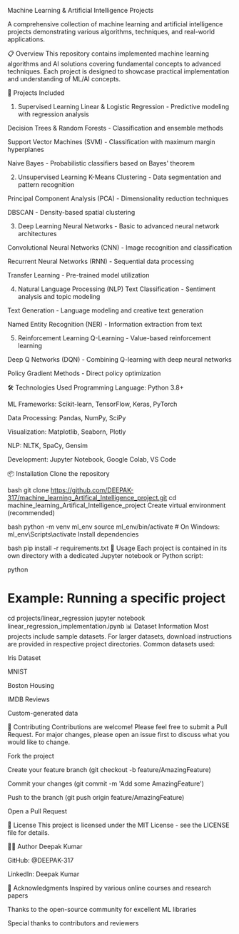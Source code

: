 Machine Learning & Artificial Intelligence Projects

A comprehensive collection of machine learning and artificial intelligence projects demonstrating various algorithms, techniques, and real-world applications.

📋 Overview
This repository contains implemented machine learning algorithms and AI solutions covering fundamental concepts to advanced techniques. Each project is designed to showcase practical implementation and understanding of ML/AI concepts.

🚀 Projects Included
1. Supervised Learning
Linear & Logistic Regression - Predictive modeling with regression analysis

Decision Trees & Random Forests - Classification and ensemble methods

Support Vector Machines (SVM) - Classification with maximum margin hyperplanes

Naive Bayes - Probabilistic classifiers based on Bayes' theorem

2. Unsupervised Learning
K-Means Clustering - Data segmentation and pattern recognition

Principal Component Analysis (PCA) - Dimensionality reduction techniques

DBSCAN - Density-based spatial clustering

3. Deep Learning
Neural Networks - Basic to advanced neural network architectures

Convolutional Neural Networks (CNN) - Image recognition and classification

Recurrent Neural Networks (RNN) - Sequential data processing

Transfer Learning - Pre-trained model utilization

4. Natural Language Processing (NLP)
Text Classification - Sentiment analysis and topic modeling

Text Generation - Language modeling and creative text generation

Named Entity Recognition (NER) - Information extraction from text

5. Reinforcement Learning
Q-Learning - Value-based reinforcement learning

Deep Q Networks (DQN) - Combining Q-learning with deep neural networks

Policy Gradient Methods - Direct policy optimization

🛠️ Technologies Used
Programming Language: Python 3.8+

ML Frameworks: Scikit-learn, TensorFlow, Keras, PyTorch

Data Processing: Pandas, NumPy, SciPy

Visualization: Matplotlib, Seaborn, Plotly

NLP: NLTK, SpaCy, Gensim

Development: Jupyter Notebook, Google Colab, VS Code

📦 Installation
Clone the repository

bash
git clone https://github.com/DEEPAK-317/machine_learning_Artifical_Intelligence_project.git
cd machine_learning_Artifical_Intelligence_project
Create virtual environment (recommended)

bash
python -m venv ml_env
source ml_env/bin/activate  # On Windows: ml_env\Scripts\activate
Install dependencies

bash
pip install -r requirements.txt
🎯 Usage
Each project is contained in its own directory with a dedicated Jupyter notebook or Python script:

python
# Example: Running a specific project
cd projects/linear_regression
jupyter notebook linear_regression_implementation.ipynb
📊 Dataset Information
Most projects include sample datasets. For larger datasets, download instructions are provided in respective project directories. Common datasets used:

Iris Dataset

MNIST

Boston Housing

IMDB Reviews

Custom-generated data

🤝 Contributing
Contributions are welcome! Please feel free to submit a Pull Request. For major changes, please open an issue first to discuss what you would like to change.

Fork the project

Create your feature branch (git checkout -b feature/AmazingFeature)

Commit your changes (git commit -m 'Add some AmazingFeature')

Push to the branch (git push origin feature/AmazingFeature)

Open a Pull Request

📝 License
This project is licensed under the MIT License - see the LICENSE file for details.

👨‍💻 Author
Deepak Kumar

GitHub: @DEEPAK-317

LinkedIn: Deepak Kumar

🙏 Acknowledgments
Inspired by various online courses and research papers

Thanks to the open-source community for excellent ML libraries

Special thanks to contributors and reviewers
